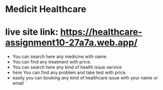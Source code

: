 # Medicit Healthcare
# live site link: https://healthcare-assignment10-27a7a.web.app/

* You can search here any medicine with name.
* You can find any treatment with price.
* You can search here any kind of health issue service
* here You can find any problem and take test with price.
* easily you can booking any kind of healthcare issue with your name or email
